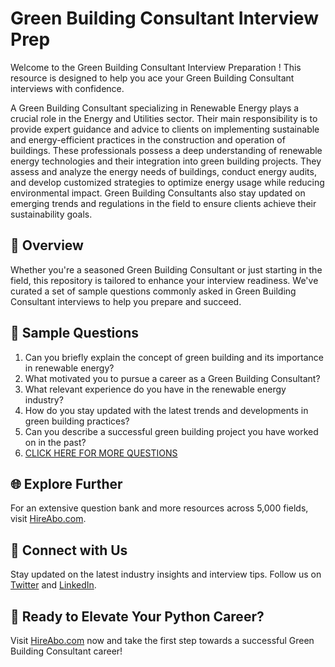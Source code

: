 # Green Building Consultant Interview Prep

Welcome to the Green Building Consultant Interview Preparation ! This resource is designed to help you ace your Green Building Consultant interviews with confidence.

A Green Building Consultant specializing in Renewable Energy plays a crucial role in the Energy and Utilities sector. Their main responsibility is to provide expert guidance and advice to clients on implementing sustainable and energy-efficient practices in the construction and operation of buildings. These professionals possess a deep understanding of renewable energy technologies and their integration into green building projects. They assess and analyze the energy needs of buildings, conduct energy audits, and develop customized strategies to optimize energy usage while reducing environmental impact. Green Building Consultants also stay updated on emerging trends and regulations in the field to ensure clients achieve their sustainability goals.

## 🚀 Overview

Whether you're a seasoned Green Building Consultant or just starting in the field, this repository is tailored to enhance your interview readiness. We've curated a set of sample questions commonly asked in Green Building Consultant interviews to help you prepare and succeed.

## 📝 Sample Questions

1. Can you briefly explain the concept of green building and its importance in renewable energy?
2. What motivated you to pursue a career as a Green Building Consultant?
3. What relevant experience do you have in the renewable energy industry?
4. How do you stay updated with the latest trends and developments in green building practices?
5. Can you describe a successful green building project you have worked on in the past?
6. [CLICK HERE FOR MORE QUESTIONS](https://hireabo.com/job/20_0_11/Green%20Building%20Consultant)

## 🌐 Explore Further

For an extensive question bank and more resources across 5,000 fields, visit [HireAbo.com](https://www.hireabo.com).

## 📱 Connect with Us

Stay updated on the latest industry insights and interview tips. Follow us on [Twitter](https://twitter.com/hireabo) and [LinkedIn](https://www.linkedin.com/in/hire-abo-3609972a8/).

## 🚀 Ready to Elevate Your Python Career?

Visit [HireAbo.com](https://www.hireabo.com) now and take the first step towards a successful Green Building Consultant career!